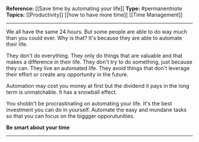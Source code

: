 
**Reference:** [[Save time by automating your life]]
**Type:** #permanentnote 
**Topics:** [[Productivity]] [[how to have more time]] [[Time Management]]

----
We all have the same 24 hours. But some people are able to do way much than you could ever. Why is that? 
It's because they are able to automate their life. 

They don't do everything. They only do things that are valuable and that makes a difference in their life. They don't try to do something, just because they can. They live an automated life. They avoid things that don't leverage their effort or create any opportunity in the future.

Automation may cost you money at first but the dividend it pays in the long term is unmatchable. It has a snowball effect.

You sholdn't be procrastinating on automating your life. It's the best investment you can do in yourself. Automate the easy and mundane tasks so that you can focus on the biggger opporutunities.

**Be smart about your time**


----

